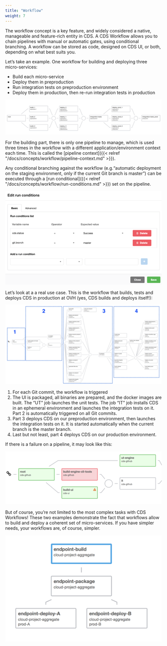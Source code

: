 ```yaml
---
title: "Workflow"
weight: 7
---
```


The workflow concept is a key feature, and widely considered a native, manageable and feature-rich entity in CDS. A CDS Workflow allows you to chain pipelines with manual or automatic gates, using conditional branching. A workflow can be stored as code, designed on CDS UI, or both, depending on what best suits you. 

Let’s take an example. One workflow for building and deploying three micro-services:  

- Build each micro-service 
- Deploy them in preproduction 
- Run integration tests on preproduction environment 
- Deploy them in production, then re-run integration tests in production

![Worklow](./images/workflow.png?width=1000px)

For the building part, there is only one pipeline to manage, which is used three times in the workflow with a different application/environment context each time. This is called the [pipeline context]({{< relref "/docs/concepts/workflow/pipeline-context.md" >}}). 

Any conditional branching against the workflow (e.g.“automatic deployment on the staging environment, only if the current Git branch is master”) can be executed through a [run conditional]({{< relref "/docs/concepts/workflow/run-conditions.md" >}}) set on the pipeline. 

![Run Conditions](./images/run_conditions.png?width=600px)

Let’s look at a  a real use case. This is the workflow that builds, tests and deploys CDS in production at OVH (yes, CDS builds and deploys itself!):

![CDS Workflow](./images/workflow_cds.png?width=1000px)

1. For each Git commit, the workflow is triggered 
1. The UI is packaged, all binaries are prepared, and the docker images are built. The “UT” job launches the unit tests. The job “IT” job installs CDS in an ephemeral environment and launches the integration tests on it. Part 2 is automatically triggered on all Git commits.  
1. Part 3 deploys CDS on our preproduction environment, then launches the integration tests on it. It is started automatically when the current branch is the master branch. 
1. Last but not least, part 4 deploys CDS on our production environment. 

If there is a failure on a pipeline, it may look like this:

![CDS Workflow Failure](./images/workflow_cds_failure.png?width=600px)

But of course, you’re not limited to the most complex tasks with CDS Workflows! These two examples demonstrate the fact that workflows allow to build and deploy a coherent set of micro-services. If you have simpler needs, your workflows are, of course, simpler.


![CDS Workflow Failure](./images/workflow_simple.png?width=300px)

